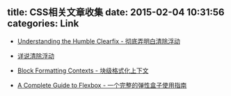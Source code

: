 title: CSS相关文章收集
date: 2015-02-04 10:31:56
categories: Link
---
* [Understanding the Humble Clearfix - 彻底弄明白清除浮动](http://fuseinteractive.ca/blog/understanding-humble-clearfix#.VZSieNyqqkp)

* [详说清除浮动](http://kayosite.com/remove-floating-style-in-detail.html)

* [Block Formatting Contexts - 块级格式化上下文](http://kayosite.com/block-formatting-contexts-in-detail.html)

* [A Complete Guide to Flexbox - 一个完整的弹性盒子使用指南](http://kayosite.com/block-formatting-contexts-in-detail.html)
